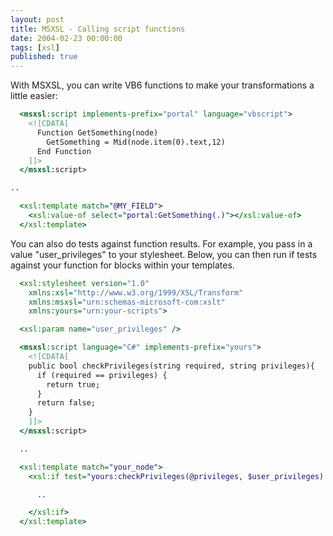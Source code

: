 ```yaml
---
layout: post
title: MSXSL - Calling script functions
date: 2004-02-23 00:00:00
tags: [xsl]
published: true
---
```


With MSXSL, you can write VB6 functions to make your transformations a little easier:

```xsl 
  <msxsl:script implements-prefix="portal" language="vbscript">
    <![CDATA[
      Function GetSomething(node)
        GetSomething = Mid(node.item(0).text,12)
      End Function
    ]]>
  </msxsl:script>

..

  <xsl:template match="@MY_FIELD">
    <xsl:value-of select="portal:GetSomething(.)"></xsl:value-of>
  </xsl:template>
```

You can also do tests against function results. For example, you pass in a value "user_privileges" to your stylesheet. Below, you can then run if tests against your function for blocks within your templates.

```xsl
  <xsl:stylesheet version="1.0" 
    xmlns:xsl="http://www.w3.org/1999/XSL/Transform"
    xmlns:msxsl="urn:schemas-microsoft-com:xslt"
    xmlns:yours="urn:your-scripts">

  <xsl:param name="user_privileges" />

  <msxsl:script language="C#" implements-prefix="yours">
    <![CDATA[
    public bool checkPrivileges(string required, string privileges){
      if (required == privileges) {
        return true;
      }
      return false;
    }
    ]]>
  </msxsl:script>

  ..

  <xsl:template match="your_node">
    <xsl:if test="yours:checkPrivileges(@privileges, $user_privileges) = 'true'">

      ..

    </xsl:if>
  </xsl:template>
```
